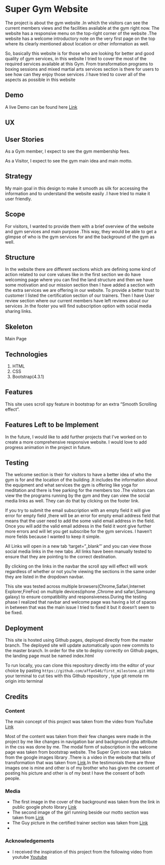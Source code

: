 # Super Gym Website

The project is about the gym website .In which the visitors can see the current members views and the facilities available at the gym right now. The website has a responsive menu on the top-right corner of the website .The website has a welcome introductory note on the very first page on the top where its clearly mentioned about location or other information as well.

So, basically this website is for those who are looking for better and good quality of gym services, in this website I tried to cover the most of the required services available at this Gym. From transformation programs to boxing sessions and mixed martial arts services section is there for users to see how can they enjoy those services .I have tried to cover all of the aspects as possible in this website

## Demo

A live Demo can be found here  [Link]( https://affan546.github.io/first_milestone)

## UX

## User Stories

As a Gym member, I expect to see the gym membership fees.

As a Visitor, I expect to see the gym main idea and main motto.

## Strategy

My main goal in this design to make it smooth as silk for accessing the information and to understand the website easily .I have tried to make it user friendly.

## Scope

For visitors, I wanted to provide them with a brief overview of the website and gym services and main purpose .This way, they would be able to get a glimpse of who is the gym services for and the background of the gym as well.

## Structure

In the website there are different sections which are defining some kind of action related to our core values like in the first section we do have welcoming page where you can find the land structure and then we have some motivation and our mission section then I have added a section with the extra services we are offering in our website. To provide a better trust to customer I listed the certification section of our trainers. Then I have User review section where our current members have left reviews about our services .In the footer you will find subscription option with social media sharing links.

## Skeleton
Main Page

## Technologies

1. HTML
2. CSS
3. Bootstrap(4.3.1)

## Features

This site uses scroll spy feature in bootstrap for an extra “Smooth Scrolling effect”.

## Features Left to be Implement

In the future, I would like to add further projects that I’ve worked on to create a more comprehensive responsive website. I would love to add progress animation in the project in future.

## Testing

The welcome section is their for visitors to have a better idea of who the gym is for and the location of the building .It includes the information about the equipment and what services the gym is offering like yoga for meditation and there is free parking for the members too .The visitors can view the the programs running by the gym and they can view the social media links as well. They can do that by clicking on the footer link. 

If you try to submit the email subscription with an empty field it will give error for empty field ,there will be an error for empty email address field that means that the user need to add the some valid email address in the field. Once you will add the valid email address in the field it wont give further more errors and will let you get subscribe for the gym services. I haven’t more fields because I wanted to keep it simple.

All Links will open in a new tab ‘target=”_blank”’ and you can view those social media links in the new tabs .All links have been manually tested to ensure that they are pointing to the correct destination.

By clicking on the links in the navbar the scroll spy will effect will work regardless of whether or not you’re viewing the sections in the same order they are listed in the dropdown navbar.

This site was tested across multiple browsers(Chrome,Safari,Internet Explorer,FireFox) on multiple devices(iphone ,Chrome and safari,Samsung galaxy) to ensure compatibility and responsiveness.During the testing phase I realized that navbar and welcome page was having a lot of spaces in between that was the main issue I tried to fixed it but it doesn’t seem to be fixed.

## Deployment

This site is hosted using Github pages, deployed directly from the master branch. The deployed site will update automatically upon new commits to the master branch. In order for the site to deploy correctly on Github pages, the landing page must be named index.html 

To run locally, you can clone this repository directly into the editor of your choice by pasting ```https://github.com/affan546/first_milestone.git``` into your terminal to cut ties with this Github repository , type git remote rm origin into terminal 


## Credits

### Content
The main concept of this project was taken from the video from YouTube [Link]( https://www.youtube.com/watch?v=4bPABX-jOko)

Most of the content was taken from their few changes were made in the project by me like changes in navigation bar and background rgba attribute in the css was done by me. The modal form of subscription in the welcome page was taken from bootstrap website. The Super Gym icon was taken from the google images library .There is a video in the website that tells of transformation that was taken from [Link]( https://www.youtube.com/watch?v=-k5_GP25-bw).In the testimonials there are three images one is mine and other is of my brother who has given the consent of posting his picture and other is of my best I have the consent of both people.

### Media

- The first image in the cover of the background was taken from the link in public google photo library [Link]( https://lh3.googleusercontent.com/P-icJf5vw2UR7GVSDX40lEFXG5wL0rDGNOWqOpJX6Ciu7nZvgpaMNe8-yRIQm4FXiwP28A=s128)
- The second image of the girl running beside our motto section was taken from [Link]( http://pluspng.com/png-142036.html)
- The Guy picture in the certified trainer section was taken from [Link]( https://www.google.com.pk/imgres?imgurl=https%3A%2F%2Fi7.pngguru.com%2Fpreview%2F337%2F561%2F133%2F5bbf1663d177b.jpg&imgrefurl=https%3A%2F%2Fwww.pngguru.com%2Fsearch%3Fpng%3DBodybuilders%26page%3D2&docid=kXs58lx0J-_SEM&tbnid=Vg1H6A-uaBB3WM%3A&vet=10ahUKEwjmpo_2gpbmAhXObMAKHX4OByMQMwgpKAAwAA..i&w=500&h=800&itg=1&hl=en-PK&bih=625&biw=1366&q=traps%20vs%20no%20traps&ved=0ahUKEwjmpo_2gpbmAhXObMAKHX4OByMQMwgpKAAwAA&iact=mrc&uact=8)
- 
### Acknowledgements

- I received the inspiration of this project from the following video from youtube [Youtube](https://www.youtube.com/watch?v=4bPABX-jOko)

